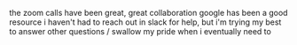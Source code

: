 the zoom calls have been great, great collaboration
google has been a good resource
i haven't had to reach out in slack for help, but i'm trying my best to answer other questions / swallow my pride when i eventually need to
